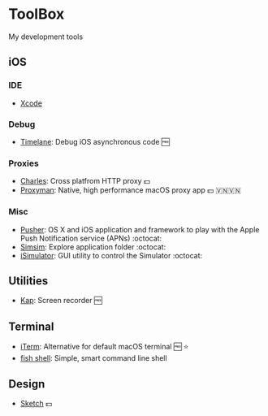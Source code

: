 # ToolBox
My development tools 

## iOS

### IDE
- [Xcode](https://developer.apple.com/xcode/) 

### Debug
- [Timelane](https://github.com/icanzilb/Timelane): Debug iOS asynchronous code 🆓

### Proxies
- [Charles](https://www.charlesproxy.com/): Cross platfrom HTTP proxy 💵
- [Proxyman](https://proxyman.io/): Native, high performance macOS proxy app 💵 🇻🇳🇻🇳

### Misc
- [Pusher](https://github.com/noodlewerk/NWPusher): OS X and iOS application and framework to play with the Apple Push Notification service (APNs) :octocat:
- [Simsim](https://github.com/dsmelov/simsim): Explore application folder :octocat:
- [iSimulator](https://github.com/wigl/iSimulator): GUI utility to control the Simulator :octocat: 

## Utilities
- [Kap](https://getkap.co/): Screen recorder 🆓

## Terminal
- [iTerm](https://www.iterm2.com/): Alternative for default macOS terminal 🆓 ⭐️
- [fish shell](https://fishshell.com/): Simple, smart command line shell 

## Design
- [Sketch](https://www.sketch.com/get/) 💵
